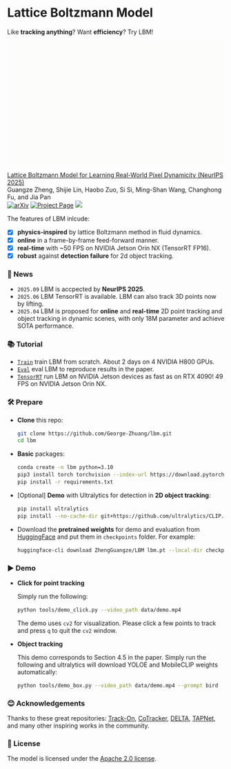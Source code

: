 # Lattice Boltzmann Model
Like **tracking anything**? Want **efficiency**? Try LBM! 
<div align="center">
<img src="assets/demo.gif" width="640">
</div>

[Lattice Boltzmann Model for Learning Real-World Pixel Dynamicity (NeurIPS 2025)](https://george-zhuang.github.io/lbm/)\
Guangze Zheng, Shijie Lin, Haobo Zuo, Si Si, Ming-Shan Wang, Changhong Fu, and Jia Pan\
<a href=""><img src="https://img.shields.io/badge/arXiv-2403.11186-b31b1b" alt="arXiv"></a>
<a href="https://george-zhuang.github.io/lbm/"><img src="https://img.shields.io/badge/Project_Page-green" alt="Project Page"></a>
<a href='https://huggingface.co/ZhengGuangze/LBM'><img src='https://img.shields.io/badge/%F0%9F%A4%97%20Hugging%20Face-Models-blue'></a>


The features of LBM inlcude:
- [x] **physics-inspired** by lattice Boltzmann method in fluid dynamics.
- [x] **online** in a frame-by-frame feed-forward manner.
- [x] **real-time** with ~50 FPS on NVIDIA Jetson Orin NX (TensorRT FP16).
- [x] **robust** against **detection failure** for 2d object tracking.

### 📌 News
- ```2025.09``` LBM is accpected by **NeurIPS 2025**.
- ```2025.06``` LBM TensorRT is available. LBM can also track 3D points now by lifting.
- ```2025.04``` LBM is proposed for **online** and **real-time** 2D point tracking and object tracking in dynamic scenes, with only 18M parameter and achieve SOTA performance.

### 📚 Tutorial
- [```Train```](assets/train.md) train LBM from scratch. About 2 days on 4 NVIDIA H800 GPUs.
- [```Eval```](assets/eval.md) eval LBM to reproduce results in the paper.
- [```TensorRT```](assets/tensorrt.md) run LBM on NVIDIA Jetson devices as fast as on RTX 4090! 49 FPS on NVIDIA Jetson Orin NX.

### 🛠️ Prepare

- **Clone** this repo:
    ```bash
    git clone https://github.com/George-Zhuang/lbm.git
    cd lbm
    ```

- **Basic** packages:
    ```bash
    conda create -n lbm python=3.10
    pip3 install torch torchvision --index-url https://download.pytorch.org/whl/cu124 # please check your cuda version
    pip install -r requirements.txt
    ```
- [Optional] **Demo** with Ultralytics for detection in **2D object tracking**:
    ```bash
    pip install ultralytics
    pip install --no-cache-dir git+https://github.com/ultralytics/CLIP.git
    ```

- Download the **pretrained weights** for demo and evaluation from [HuggingFace](https://huggingface.co/ZhengGuangze/LBM) and put them in ```checkpoints``` folder. For example:
  ```bash
  huggingface-cli download ZhengGuangze/LBM lbm.pt --local-dir checkpoints
  ```

### ▶️ Demo

- **Click for point tracking**

  Simply run the following:
  ```bash
  python tools/demo_click.py --video_path data/demo.mp4
  ```
  The demo uses ```cv2``` for visualization. Please click a few points to track and press `q` to quit the ```cv2``` window.

- **Object tracking**
  
  This demo corresponds to Section 4.5 in the paper. Simply run the following and ultralytics will download YOLOE and MobileCLIP weights automatically:
  ```bash
  python tools/demo_box.py --video_path data/demo.mp4 --prompt bird
  ```

### 😊 Acknowledgements
Thanks to these great repositories: [Track-On](https://github.com/gorkaydemir/track_on), [CoTracker](https://github.com/facebookresearch/co-tracker), [DELTA](https://github.com/snap-research/DELTA_densetrack3d), [TAPNet](https://github.com/google-deepmind/tapnet), and many other inspiring works in the community.

### 🎫 License
The model is licensed under the [Apache 2.0 license](./LICENSE.txt).